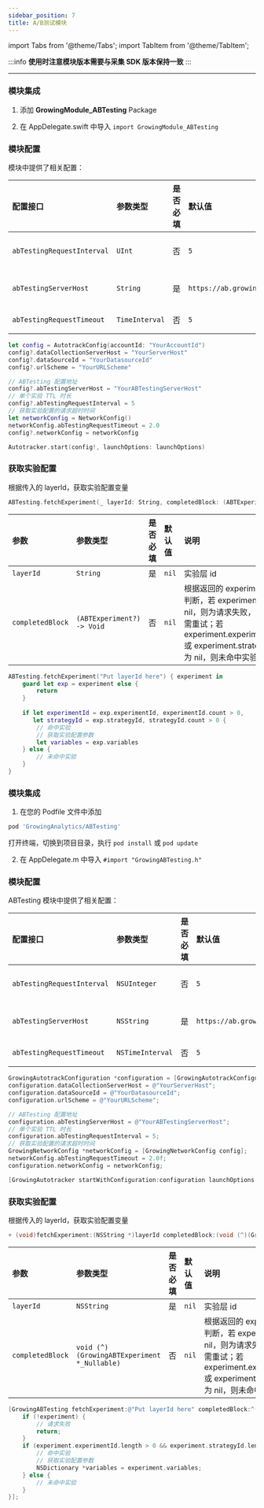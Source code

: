 ```yaml
---
sidebar_position: 7
title: A/B测试模块
---
```

import Tabs from '@theme/Tabs';
import TabItem from '@theme/TabItem';

:::info
**使用时注意模块版本需要与采集 SDK 版本保持一致**
:::

--------

<Tabs>
  <TabItem value="swiftPM" label="Swift Package Manager集成" default>

### 模块集成

1. 添加 **GrowingModule_ABTesting** Package

<ImageLoader path="img/ios/add_package_ab_testing" />

2. 在 AppDelegate.swift 中导入 `import GrowingModule_ABTesting`

### 模块配置

模块中提供了相关配置：

| 配置接口              | 参数类型     | 是否必填 | 默认值 | 说明                                                         |
| :-------------------- | :----------- | :------: | :----- | :----------------------------------------------------------- |
| `abTestingRequestInterval`       | `UInt` |    否    | `5`    | 单个实验 TTL 时长，超出 TTL 时获取对应实验则重新请求；单位分钟 |
| `abTestingServerHost` | `String`   |    是    | `https://ab.growingio.com`  | ABTesting 配置地址，示例：https://ab.growingio.com                |
| `abTestingRequestTimeout`       | `TimeInterval` |    否    | `5`    | ABTesting 获取实验配置的请求超时时间；单位秒 |

```swift
let config = AutotrackConfig(accountId: "YourAccountId")
config?.dataCollectionServerHost = "YourServerHost"
config?.dataSourceId = "YourDatasourceId"
config?.urlScheme = "YourURLScheme"

// ABTesting 配置地址
config?.abTestingServerHost = "YourABTestingServerHost"
// 单个实验 TTL 时长
config?.abTestingRequestInterval = 5
// 获取实验配置的请求超时时间
let networkConfig = NetworkConfig()
networkConfig.abTestingRequestTimeout = 2.0
config?.networkConfig = networkConfig

Autotracker.start(config!, launchOptions: launchOptions)
```

### 获取实验配置

根据传入的 layerId，获取实验配置变量

```swift
ABTesting.fetchExperiment(_ layerId: String, completedBlock: (ABTExperiment?) -> Void)
```

| 参数             | 参数类型                                    | 是否必填 | 默认值 | 说明                                                         |
| :--------------- | :------------------------------------------ | :------: | :----- | :----------------------------------------------------------- |
| `layerId`        | `String`                                  |    是    | `nil`  | 实验层 id                                                    |
| `completedBlock` | `(ABTExperiment?) -> Void` |    否    | `nil`  | 根据返回的 experiment 判断，若 experiment 为 nil，则为请求失败，请按需重试；若 experiment.experimentId 或 experiment.strategyId 为 nil，则未命中实验 |

```swift
ABTesting.fetchExperiment("Put layerId here") { experiment in
    guard let exp = experiment else {
        return
    }
    
    if let experimentId = exp.experimentId, experimentId.count > 0,
       let strategyId = exp.strategyId, strategyId.count > 0 {
        // 命中实验
        // 获取实验配置参数
        let variables = exp.variables
    } else {
        // 未命中实验
    }
}
```

  </TabItem>
  <TabItem value="cocoapods" label="Cocoapods集成">

### 模块集成

1. 在您的 Podfile 文件中添加

```ruby
pod 'GrowingAnalytics/ABTesting'
```

打开终端，切换到项目目录，执行 `pod install` 或 `pod update`

2. 在 AppDelegate.m 中导入 `#import "GrowingABTesting.h"`

### 模块配置

ABTesting 模块中提供了相关配置：

| 配置接口              | 参数类型     | 是否必填 | 默认值 | 说明                                                         |
| :-------------------- | :----------- | :------: | :----- | :----------------------------------------------------------- |
| `abTestingRequestInterval`       | `NSUInteger` |    否    | `5`    | 单个实验 TTL 时长，超出 TTL 时获取对应实验则重新请求；单位分钟 |
| `abTestingServerHost` | `NSString`   |    是    | `https://ab.growingio.com`  | ABTesting 配置地址，示例：https://ab.growingio.com                |
| `abTestingRequestTimeout`       | `NSTimeInterval` |    否    | `5`    | ABTesting 获取实验配置的请求超时时间；单位秒 |

```objectivec
GrowingAutotrackConfiguration *configuration = [GrowingAutotrackConfiguration configurationWithProjectId:@"YourAccountId"];
configuration.dataCollectionServerHost = @"YourServerHost";
configuration.dataSourceId = @"YourDatasourceId";
configuration.urlScheme = @"YourURLScheme";

// ABTesting 配置地址
configuration.abTestingServerHost = @"YourABTestingServerHost";
// 单个实验 TTL 时长
configuration.abTestingRequestInterval = 5;
// 获取实验配置的请求超时时间
GrowingNetworkConfig *networkConfig = [GrowingNetworkConfig config];
networkConfig.abTestingRequestTimeout = 2.0f;
configuration.networkConfig = networkConfig;

[GrowingAutotracker startWithConfiguration:configuration launchOptions:launchOptions];
```

### 获取实验配置

根据传入的 layerId，获取实验配置变量

```objectivec
+ (void)fetchExperiment:(NSString *)layerId completedBlock:(void (^)(GrowingABTExperiment *_Nullable))completedBlock;
```

| 参数             | 参数类型                                    | 是否必填 | 默认值 | 说明                                                         |
| :--------------- | :------------------------------------------ | :------: | :----- | :----------------------------------------------------------- |
| `layerId`        | `NSString`                                  |    是    | `nil`  | 实验层 id                                                    |
| `completedBlock` | `void (^)(GrowingABTExperiment *_Nullable)` |    否    | `nil`  | 根据返回的 experiment 判断，若 experiment 为 nil，则为请求失败，请按需重试；若 experiment.experimentId 或 experiment.strategyId 为 nil，则未命中实验 |

```objectivec
[GrowingABTesting fetchExperiment:@"Put layerId here" completedBlock:^(GrowingABTExperiment * _Nullable experiment) {
    if (!experiment) {
        // 请求失败
        return;
    }
    if (experiment.experimentId.length > 0 && experiment.strategyId.length > 0) {
        // 命中实验
        // 获取实验配置参数
        NSDictionary *variables = experiment.variables;
    } else {
        // 未命中实验
    }
}];
```

  </TabItem>
</Tabs>